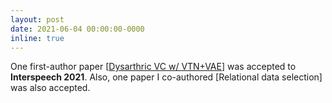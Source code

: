 ```yaml
---
layout: post
date: 2021-06-04 00:00:00-0000
inline: true
---
```


One first-author paper [[Dysarthric VC w/ VTN+VAE](https://arxiv.org/abs/2106.01415)] was accepted to **Interspeech 2021**. Also, one paper I co-authored [Relational data selection] was also accepted.
